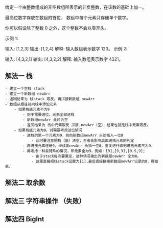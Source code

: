 给定一个由整数组成的非空数组所表示的非负整数，在该数的基础上加一。

最高位数字存放在数组的首位， 数组中每个元素只存储单个数字。

你可以假设除了整数 0 之外，这个整数不会以零开头。

示例 1:

输入: [1,2,3]
输出: [1,2,4]
解释: 输入数组表示数字 123。
示例 2:

输入: [4,3,2,1]
输出: [4,3,2,2]
解释: 输入数组表示数字 4321。

## 解法一 栈
    - 建立一个空栈 stack
    - 建立一个新数组 newArr
    - 返回结果为 栈stack 取反，再拼接新数组 newArr
    - 数组从后往前向栈中添加元素
        - 如果栈底元素不为9
            - 则不需要进位，元素全部进栈
            - 新数组newArr 此时为空
            - 返回结果为 栈中元素取反 拼接 newArr（空），结果也就是栈中元素取反。
        - 如果栈底元素为9，则需要考虑进位情况
            - 进栈的第一个元素为9，则向新数组newArr 头部插入一位0
                - 此时要注意把栈（底）清空，否者会影响后面进栈元素的判定
            - 再进栈元素还是9，继续向newArr 头插一位0，重复进行直到进栈元素不为9.
            - 再考虑一种最特殊的情况，即元素全为9，例如：[9],[9,9],[9,9,9]; 
                - 由于stack每次要置空，这种情况输出的新数组newArr 全为0。
                - 这里直接把栈stack设置为[1],最后直接拼接新数组newArr记录的0，得结果。
## 解法二 取余数

## 解法三 字符串操作 （失败）

## 解法四 BigInt 
    
